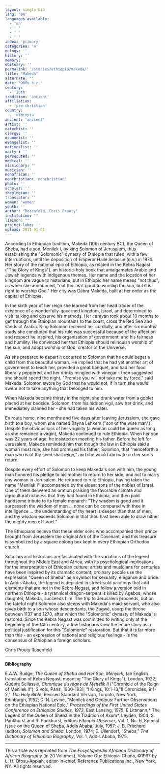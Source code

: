 ```yaml
---
layout: single-bio
lang: 'en'
languages-available:
  - 'en'
  - ' '
  - ' '
  - ' '
index: 'primary'
categories: 'm'
eulogy: ''
history: ''
memory: ''
obituary: ''
permalink: '/stories/ethiopia/makeda/'
title: "Makeda"
alternate: ""
date: '900s b.c.'
century:
  - '10th'
tradition: 'ancient'
affiliation:
  - 'pre-christian'
country:
  - 'ethiopia'
ancient: 'ancient'
artist: ''
catechist: ''
clergy: ''
ecumenist: ''
evangelist: ''
nationalist: ''
martyr: ''
persecuted: ''
medical: ''
missionary: ''
musician: ''
nonafrican: ''
nonchristian: 'nonchristian'
photo: ''
scholar: ''
theologian: ''
translator: ''
women: 'women'
youth: ''
author: "Rosenfeld, Chris Prouty"
institution: ""
liaison: ""
project-luke: ''
upload: 2011-01-01
---
```




According to Ethiopian tradition, Makeda (10th century BC), the Queen of Sheba, had a son, Menilek I, by king Solomon of Jerusalem, thus establishing the "Solomonic" dynasty of Ethiopia that ruled, with a few interruptions, until the deposition of Emperor Haile Selassie (q.v.) in 1974. Her story of the national epic of Ethiopia, as related in the Kebra Nagast ("The Glory of Kings"), an historic-holy book that amalgamates Arabic and Jewish legends with indigenous themes. Her name and the location of her kingdom are vague to historians, but in Ethiopic her name means "not thus", as when she announced, "not thus is it good to worship the sun, but it is right to worship God." Her city was Dabra Makeda, built at her order as the capital of Ethiopia.

In the sixth year of her reign she learned from her head trader of the existence of a wonderfully-governed kingdom, Israel, and determined to visit its king and observe his methods. Her caravan took about 10 months to get through the Ethiopian mountains to the coast, cross the Red Sea and sands of Arabia. King Solomon received her cordially, and after six months' study she concluded that his rule was successful because of the affection and respect he inspired, his organization of government, and his fairness and humility. He convinced her that Ethiopia should relinquish worship of the sun, and adopt worship of God, creator of the Universe.

As she prepared to depart it occurred to Solomon that he could beget a child from this beautiful woman. He implied that he had yet another art of government to teach her, provided a great banquet, and had her food liberally peppered, and her drinks mingled with vinegar - then suggested she should spend the night. "Promise you will not take me by force," said Makeda. Solomon swore by God that he would not, if in turn she would swear not to take anything that belonged to him.

When Makeda became thirsty in the night, she drank water from a goblet placed at her bedside. Solomon, from his hidden vigil, saw her drink, and immediately claimed her - she had taken his water.

En route home, nine months and five days after leaving Jerusalem, she gave birth to a boy, whom she named Bayna Lehkem ("son of the wise man"). Despite the obvious loss of her virginity (a woman could be queen as long as she remained a virgin), Makeda continued to rule Ethiopia. When her son was 22 years of age, he insisted on meeting his father. Before he left for Jerusalem, Makeda reminded him that though the law in Ethiopia said a woman must rule, she had promised his father, Solomon, that "henceforth a man who is of thy seed shall reign," and she would abdicate on her son's return.

Despite every effort of Solomon to keep Makeda's son with him, the young man honored his pledge to his mother to return to her side, and not to marry any woman in Jerusalem. He returned to rule Ethiopia, having taken the name "Menilek I", accompanied by the eldest sons of the nobles of Israel. One of them delivered an oration praising the favorable climate and agricultural richness that they had found in Ethiopia, and then paid handsome tribute to its female monarch: "Thy wisdom is good and it surpasseth the wisdom of men ... none can be compared with thee in intelligence ... the understanding of thy heart is deeper than that of men, and thy wisdom exceeds Solomon in that thou hast been able to draw hither the mighty men of Israel."

The Ethiopians believe that these elder sons who accompanied their prince brought from Jerusalem the original Ark of the Covenant, and this treasure is symbolized by a square oblong box kept in every Ethiopian Orthodox church.

Scholars and historians are fascinated with the variations of the legend throughout the Middle East and Africa, with its psychological implications for the interpretation of Ethiopian culture; artists and musicians for centuries have been inspired by its dramatic content; ordinary people use the expression "Queen of Sheba" as a symbol for sexuality, elegance and pride. In Addis Ababa, the legend is depicted in street-sold paintings that add elements that are not in the Kebra Negast, and follow a version told in northern Ethiopia - a tyrannical dragon-serpent is killed by Agabos, whose daughter, Makeda, succeeds him. The trip to Jerusalem proceeds, but on the fateful night Solomon also sleeps with Makeda's maid-servant, who also gives birth to a son whose descendants, the Zagwé, usurp the throne between 1137 and 1270, after which the "Solomonic" dynasty of Makeda is restored. Since the Kebra Negast was committed to writing only at the beginning of the 14th century, a few historians view the entire story as a political justification for this "Solomonic" restoration. But that it is far more than this - an expression of national and religious feelings - is the consensus of Ethiopian a foreign scholars.

Chris Prouty Rosenfeld

---

**Bibliography**

E.A.W. Budge, *The Queen of Sheba and Her Son, Menylek*, (an English translation of Kebra Negast, meaning "The Glory of Kings"), London, 1922; Guébre Sellassié, *Chronique du régne de Ménélik II* ("Chronicle of  the  Reign of Menilek II"), 2 vols, Paris, 1930-1931; "I Kings, 10:1-13,"II Chronicles, 9:1-2," *The Holy Bible*, Revised Standard Version, Toronto, New York, Edinburgh, 1952; D. N. Levine, "Menilek and  Oedipus: Further Observations on the Ethiopian National Epic," *Proceedings of the First United States Conference on Ethiopian Studies, 1973*, East Lansing, 1975; E Littmann,* The Legend of the Queen of Sheba in the Tradition of Axum*, Leyden, 1904; S. Pankhurst and R. Pankhurst, editors *Ethiopia Observer*, Vol. 1, No. 6, Special Issue on the Queen of Sheba, Addis Ababa, July, 1957; J. B. Pritchard (editor), *Solomon and Sheba*, London, 1974; E. Ullendorf, "Sheba," *The Dictionary of Ethiopian Biography*, Vol. 1, Addis Ababa, 1975.

---

This article was reprinted from *The Encyclopaedia Africana Dictionary of African Biography* (in 20 Volumes). Volume One Ethiopia-Ghana, &copy;1997 by L. H. Ofosu-Appiah, editor-in-chief, Reference Publications Inc., New York, NY. All rights reserved.
